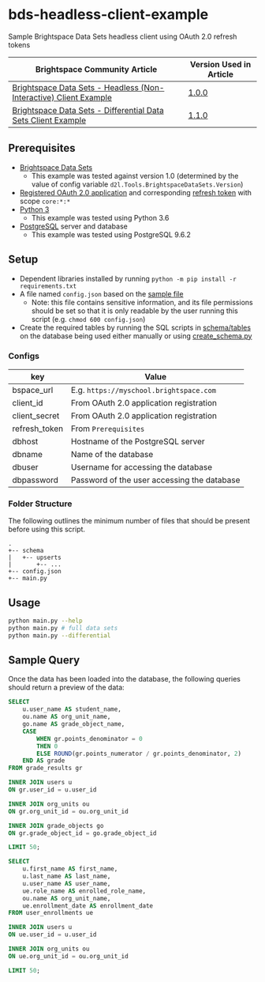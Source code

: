 # bds-headless-client-example
Sample Brightspace Data Sets headless client using OAuth 2.0 refresh tokens

| Brightspace Community Article | Version Used in Article |
| ----------------------------- | ----------------------- |
| [Brightspace Data Sets - Headless (Non-Interactive) Client Example](https://community.brightspace.com/s/article/ka1610000000poFAAQ/Brightspace-Data-Sets-Headless-Non-Interactive-Client-Example) | [1.0.0](https://github.com/Brightspace/bds-headless-client-example/tree/1.0.0)
| [Brightspace Data Sets - Differential Data Sets Client Example](https://community.brightspace.com/s/article/ka3610000005uzcAAA/Brightspace-Data-Sets-Differential-Data-Sets-Client-Example) | [1.1.0](https://github.com/Brightspace/bds-headless-client-example/tree/1.1.0)

## Prerequisites

* [Brightspace Data
  Sets](https://community.brightspace.com/s/question/0D56100000xrq5eCAA/)
  * This example was tested against version 1.0 (determined by the value of
    config variable `d2l.Tools.BrightspaceDataSets.Version`)
* [Registered OAuth 2.0
  application](http://docs.valence.desire2learn.com/basic/oauth2.html) and
  corresponding [refresh
  token](https://community.brightspace.com/s/article/ka1610000000pYqAAI/How-to-obtain-an-OAuth-2-0-Refresh-Token)
  with scope `core:*:*`
* [Python 3](https://www.python.org/)
  * This example was tested using Python 3.6
* [PostgreSQL](https://www.postgresql.org/) server and database
  * This example was tested using PostgreSQL 9.6.2

## Setup

* Dependent libraries installed by running `python -m pip install -r
  requirements.txt`
* A file named `config.json` based on the [sample file](config-sample.json)
  * Note: this file contains sensitive information, and its file permissions
    should be set so that it is only readable by the user running this script
    (e.g. `chmod 600 config.json`)
* Create the required tables by running the SQL scripts in
  [schema/tables](./schema/tables) on the database being used either manually or
  using [create_schema.py](./create_schema.py)

### Configs

| key           | Value                                       |
| ------------- | ------------------------------------------- |
| bspace_url    | E.g. `https://myschool.brightspace.com`     |
| client_id     | From OAuth 2.0 application registration     |
| client_secret | From OAuth 2.0 application registration     |
| refresh_token | From `Prerequisites`                        |
| dbhost        | Hostname of the PostgreSQL server           |
| dbname        | Name of the database                        |
| dbuser        | Username for accessing the database         |
| dbpassword    | Password of the user accessing the database |

### Folder Structure

The following outlines the minimum number of files that should be present before
using this script.

```
.
+-- schema
|   +-- upserts
|       +-- ...
+-- config.json
+-- main.py
```

## Usage

```bash
python main.py --help
python main.py # full data sets
python main.py --differential
```

## Sample Query

Once the data has been loaded into the database, the following queries should
return a preview of the data:

```sql
SELECT
    u.user_name AS student_name,
    ou.name AS org_unit_name,
    go.name AS grade_object_name,
    CASE
        WHEN gr.points_denominator = 0
        THEN 0
        ELSE ROUND(gr.points_numerator / gr.points_denominator, 2)
    END AS grade
FROM grade_results gr

INNER JOIN users u
ON gr.user_id = u.user_id

INNER JOIN org_units ou
ON gr.org_unit_id = ou.org_unit_id

INNER JOIN grade_objects go
ON gr.grade_object_id = go.grade_object_id

LIMIT 50;
```

```sql
SELECT
    u.first_name AS first_name,
    u.last_name AS last_name,
    u.user_name AS user_name,
    ue.role_name AS enrolled_role_name,
    ou.name AS org_unit_name,
    ue.enrollment_date AS enrollment_date
FROM user_enrollments ue

INNER JOIN users u
ON ue.user_id = u.user_id

INNER JOIN org_units ou
ON ue.org_unit_id = ou.org_unit_id

LIMIT 50;
```
